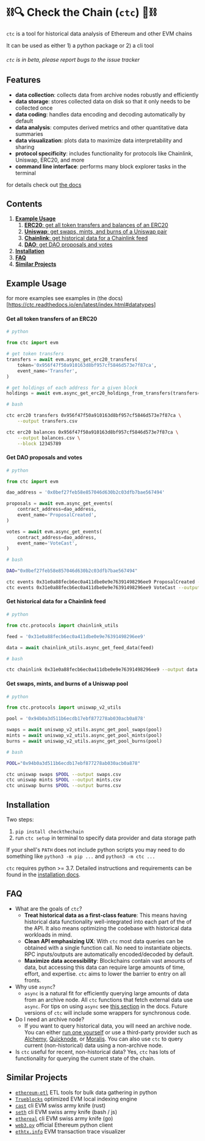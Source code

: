 # ⛓🔍 Check the Chain (`ctc`) 🔎⛓

`ctc` is a tool for historical data analysis of Ethereum and other EVM chains

It can be used as either 1) a python package or 2) a cli tool

###### *`ctc` is in beta, please report bugs to the issue tracker*


## Features
- **data collection**: collects data from archive nodes robustly and efficiently
- **data storage**: stores collected data on disk so that it only needs to be collected once
- **data coding**: handles data encoding and decoding automatically by default
- **data analysis**: computes derived metrics and other quantitative data summaries
- **data visualization**: plots data to maximize data interpretability and sharing
- **protocol specificity**: includes functionality for protocols like Chainlink, Uniswap, ERC20, and more
- **command line interface**: performs many block explorer tasks in the terminal

for details check out [the docs](https://ctc.readthedocs.io/)


## Contents
1. [**Example Usage**](#example-usage)
    1. [**ERC20**: get all token transfers and balances of an ERC20](#get-all-token-transfers-of-an-erc20)
    2. [**Uniswap**: get swaps, mints, and burns of a Uniswap pair](#get-swaps-mints-and-burns-for-a-uniswap-pair)
    3. [**Chainlink**: get historical data for a Chainlink feed](#get-historical-data-for-a-chainlink-feed)
    4. [**DAO**: get DAO proposals and votes](#get-dao-proposals-and-votes)
2. [**Installation**](#installation)
3. [**FAQ**](#faq)
4. [**Similar Projects**](#similar-projects)



## Example Usage

for more examples see examples in (the docs)[https://ctc.readthedocs.io/en/latest/index.html#datatypes]


#### Get all token transfers of an ERC20

```python
# python

from ctc import evm

# get token transfers
transfers = await evm.async_get_erc20_transfers(
    token='0x956f47f50a910163d8bf957cf5846d573e7f87ca',
    event_name='Transfer',
)

# get holdings of each address for a given block
holdings = await evm.async_get_erc20_holdings_from_transfers(transfers=transfers, block=12345789)
```

```bash
# bash

ctc erc20 transfers 0x956f47f50a910163d8bf957cf5846d573e7f87ca \
    --output transfers.csv

ctc erc20 balances 0x956f47f50a910163d8bf957cf5846d573e7f87ca \
    --output balances.csv \
    --block 12345789
```

#### Get DAO proposals and votes

```python
# python

from ctc import evm

dao_address = '0x0bef27feb58e857046d630b2c03dfb7bae567494'

proposals = await evm.async_get_events(
    contract_address=dao_address,
    event_name='ProposalCreated',
)

votes = await evm.async_get_events(
    contract_address=dao_address,
    event_name='VoteCast',
)
```

```bash
# bash

DAO="0x0bef27feb58e857046d630b2c03dfb7bae567494"

ctc events 0x31e0a88fecb6ec0a411dbe0e9e76391498296ee9 ProposalCreated --output proposals.csv
ctc events 0x31e0a88fecb6ec0a411dbe0e9e76391498296ee9 VoteCast --output votes.csv
```

#### Get historical data for a Chainlink feed
```python
# python

from ctc.protocols import chainlink_utils

feed = '0x31e0a88fecb6ec0a411dbe0e9e76391498296ee9'

data = await chainlink_utils.async_get_feed_data(feed)
```

```bash
# bash

ctc chainlink 0x31e0a88fecb6ec0a411dbe0e9e76391498296ee9 --output data.csv
```

#### Get swaps, mints, and burns of a Uniswap pool

```python
# python

from ctc.protocols import uniswap_v2_utils

pool = '0x94b0a3d511b6ecdb17ebf877278ab030acb0a878'

swaps = await uniswap_v2_utils.async_get_pool_swaps(pool)
mints = await uniswap_v2_utils.async_get_pool_mints(pool)
burns = await uniswap_v2_utils.async_get_pool_burns(pool)
```

```bash
# bash

POOL="0x94b0a3d511b6ecdb17ebf877278ab030acb0a878"

ctc uniswap swaps $POOL --output swaps.csv
ctc uniswap mints $POOL --output mints.csv
ctc uniswap burns $POOL --output burns.csv
```


## Installation

Two steps:
1. `pip install checkthechain`
2. run `ctc setup` in terminal to specify data provider and data storage path

If your shell's `PATH` does not include python scripts you may need to do something like `python3 -m pip ...` and `python3 -m ctc ...`

`ctc` requires python >= 3.7. Detailed instructions and requirements can be found in the [installation docs](https://ctc.readthedocs.io/en/latest/overview/installation.html).


## FAQ
- What are the goals of `ctc`?
    - **Treat historical data as a first-class feature**: This means having historical data functionality well-integrated into each part of the of the API. It also means optimizing the codebase with historical data workloads in mind.
    - **Clean API emphasizing UX**: With `ctc` most data queries can be obtained with a single function call. No need to instantiate objects. RPC inputs/outputs are automatically encoded/decoded by default.
    - **Maximize data accessibility**: Blockchains contain vast amounts of data, but accessing this data can require large amounts of time, effort, and expertise. `ctc` aims to lower the barrier to entry on all fronts.
- Why use `async`?
    - `async` is a natural fit for efficiently querying large amounts of data from an archive node. All `ctc` functions that fetch external data use `async`. For tips on using `async` see [this section](https://ctc.readthedocs.io/en/latest/python/async_code.html) in the docs. Future versions of `ctc` will include some wrappers for synchronous code.
- Do I need an archive node?
    - If you want to query historical data, you will need an archive node. You can either [run one yourself](https://github.com/ledgerwatch/erigon) or use a third-party provider such as [Alchemy](https://www.alchemy.com/), [Quicknode](https://www.quicknode.com/), or [Moralis](https://moralis.io/speedy-nodes/). You can also use `ctc` to query current (non-historical) data using a non-archive node.
- Is `ctc` useful for recent, non-historical data?
    Yes, `ctc` has lots of functionality for querying the current state of the chain.


## Similar Projects
- [`ethereum-etl`](https://github.com/blockchain-etl/ethereum-etl) ETL tools for bulk data gathering in python
- [`Trueblocks`](https://github.com/TrueBlocks/trueblocks-core) optimized EVM local indexing engine
- [`cast`](https://onbjerg.github.io/foundry-book/reference/cast.html) cli EVM swiss army knife (rust)
- [`seth`](https://github.com/dapphub/dapptools/tree/master/src/seth) cli EVM swiss army knife (bash / js)
- [`ethereal`](https://github.com/wealdtech/ethereal) cli EVM swiss army knife (go)
- [`web3.py`](https://github.com/ethereum/web3.py/) official Ethereum python client
- [`ethtx.info`](https://ethtx.info/) EVM transaction trace visualizer

